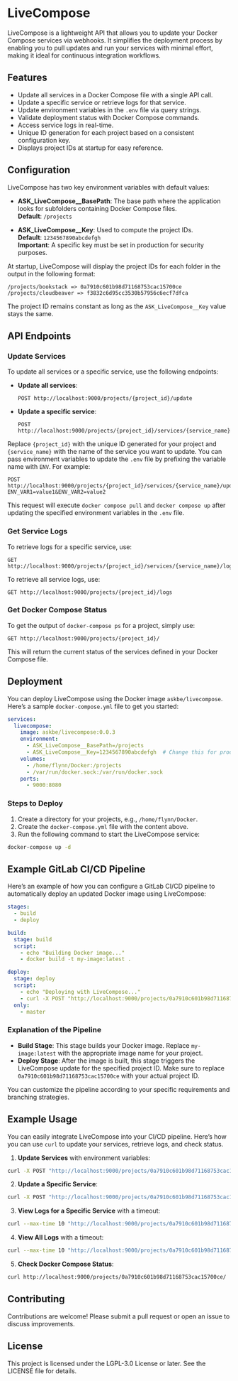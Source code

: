 # LiveCompose

LiveCompose is a lightweight API that allows you to update your Docker Compose services via webhooks. It simplifies the deployment process by enabling you to pull updates and run your services with minimal effort, making it ideal for continuous integration workflows.

## Features

- Update all services in a Docker Compose file with a single API call.
- Update a specific service or retrieve logs for that service.
- Update environment variables in the `.env` file via query strings.
- Validate deployment status with Docker Compose commands.
- Access service logs in real-time.
- Unique ID generation for each project based on a consistent configuration key.
- Displays project IDs at startup for easy reference.

## Configuration

LiveCompose has two key environment variables with default values:

- **ASK_LiveCompose__BasePath**: The base path where the application looks for subfolders containing Docker Compose files.  
  **Default**: `/projects`

- **ASK_LiveCompose__Key**: Used to compute the project IDs.  
  **Default**: `1234567890abcdefgh`  
  **Important**: A specific key must be set in production for security purposes.

At startup, LiveCompose will display the project IDs for each folder in the output in the following format:

```
/projects/bookstack => 0a7910c601b98d71168753cac15700ce
/projects/cloudbeaver => f3832c6d95cc3530b57956c6ecf7dfca
```

The project ID remains constant as long as the `ASK_LiveCompose__Key` value stays the same.

## API Endpoints

### Update Services

To update all services or a specific service, use the following endpoints:

- **Update all services**:
    ```
    POST http://localhost:9000/projects/{project_id}/update
    ```

- **Update a specific service**:
    ```
    POST http://localhost:9000/projects/{project_id}/services/{service_name}/update
    ```

Replace `{project_id}` with the unique ID generated for your project and `{service_name}` with the name of the service you want to update. You can pass environment variables to update the `.env` file by prefixing the variable name with `ENV`. For example:

```
POST http://localhost:9000/projects/{project_id}/services/{service_name}/update?ENV_VAR1=value1&ENV_VAR2=value2
```

This request will execute `docker compose pull` and `docker compose up` after updating the specified environment variables in the `.env` file.

### Get Service Logs

To retrieve logs for a specific service, use:

```
GET http://localhost:9000/projects/{project_id}/services/{service_name}/logs
```

To retrieve all service logs, use:

```
GET http://localhost:9000/projects/{project_id}/logs
```

### Get Docker Compose Status

To get the output of `docker-compose ps` for a project, simply use:

```
GET http://localhost:9000/projects/{project_id}/
```

This will return the current status of the services defined in your Docker Compose file.

## Deployment

You can deploy LiveCompose using the Docker image `askbe/livecompose`. Here’s a sample `docker-compose.yml` file to get you started:

```yaml
services:
  livecompose:
    image: askbe/livecompose:0.0.3
    environment:
      - ASK_LiveCompose__BasePath=/projects
      - ASK_LiveCompose__Key=1234567890abcdefgh  # Change this for production
    volumes:
      - /home/flynn/Docker:/projects
      - /var/run/docker.sock:/var/run/docker.sock
    ports:
      - 9000:8080
```

### Steps to Deploy

1. Create a directory for your projects, e.g., `/home/flynn/Docker`.
2. Create the `docker-compose.yml` file with the content above.
3. Run the following command to start the LiveCompose service:

```bash
docker-compose up -d
```

## Example GitLab CI/CD Pipeline

Here’s an example of how you can configure a GitLab CI/CD pipeline to automatically deploy an updated Docker image using LiveCompose:

```yaml
stages:
  - build
  - deploy

build:
  stage: build
  script:
    - echo "Building Docker image..."
    - docker build -t my-image:latest .

deploy:
  stage: deploy
  script:
    - echo "Deploying with LiveCompose..."
    - curl -X POST "http://localhost:9000/projects/0a7910c601b98d71168753cac15700ce/update"
  only:
    - master
```

### Explanation of the Pipeline

- **Build Stage**: This stage builds your Docker image. Replace `my-image:latest` with the appropriate image name for your project.
- **Deploy Stage**: After the image is built, this stage triggers the LiveCompose update for the specified project ID. Make sure to replace `0a7910c601b98d71168753cac15700ce` with your actual project ID.

You can customize the pipeline according to your specific requirements and branching strategies.

## Example Usage

You can easily integrate LiveCompose into your CI/CD pipeline. Here’s how you can use `curl` to update your services, retrieve logs, and check status.

1. **Update Services** with environment variables:

```bash
curl -X POST "http://localhost:9000/projects/0a7910c601b98d71168753cac15700ce/update?ENV_VAR1=value1&ENV_VAR2=value2"
```

2. **Update a Specific Service**:

```bash
curl -X POST "http://localhost:9000/projects/0a7910c601b98d71168753cac15700ce/services/service_name/update"
```

3. **View Logs for a Specific Service** with a timeout:

```bash
curl --max-time 10 "http://localhost:9000/projects/0a7910c601b98d71168753cac15700ce/services/service_name/logs"
```

4. **View All Logs** with a timeout:

```bash
curl --max-time 10 "http://localhost:9000/projects/0a7910c601b98d71168753cac15700ce/logs"
```

5. **Check Docker Compose Status**:

```bash
curl http://localhost:9000/projects/0a7910c601b98d71168753cac15700ce/
```

## Contributing

Contributions are welcome! Please submit a pull request or open an issue to discuss improvements.

## License

This project is licensed under the LGPL-3.0 License or later. See the LICENSE file for details.